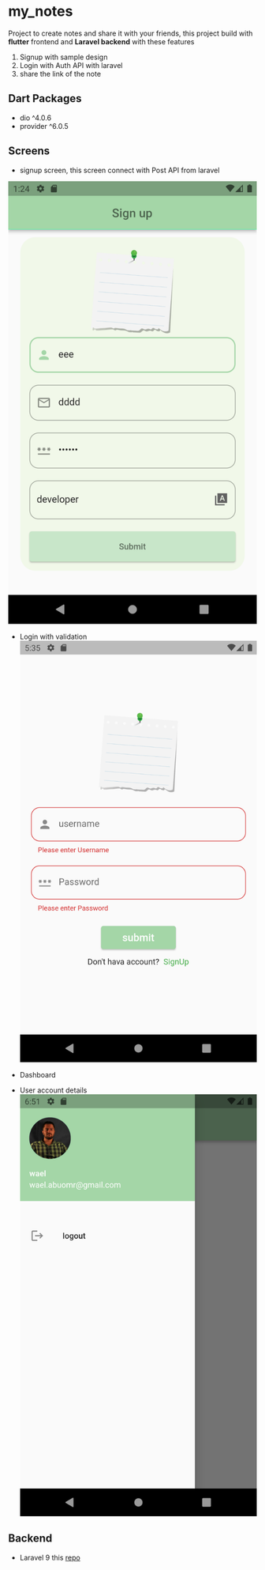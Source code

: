 # my_notes

Project to create notes and share it with your friends,
this project build with __flutter__
 frontend  and __Laravel backend__ with these features
 1. Signup with sample design
 2. Login with Auth API with laravel
 3. share the link of the note

 ## Dart Packages
 - dio ^4.0.6
 - provider ^6.0.5

 ## Screens
 - signup screen, this screen connect with Post API from laravel

 ![signup](assest/img/signup.png)
 - Login with validation
 ![login](assest/img/LoginValudation.png)

 - Dashboard
 - User account details
 ![login](assest/img/dashboard.png)
 ## Backend
 - Laravel 9  this [ repo](https://github.com/WaelAlQawasmi/ShareNotes-Laravel)